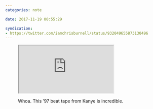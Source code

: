 ```yaml
---
categories: note

date: 2017-11-19 00:55:29

syndication:
- https://twitter.com/iamchrisburnell/status/932049655873130496
---
```



<figure>
    <div class="media  media--youtube">
        <iframe src="https://www.youtube.com/embed/myrXQebr488" title="KanYe West 1997 Beat Tape (All 8 tracks)" webkitallowfullscreen mozallowfullscreen allowfullscreen></iframe>
    </div>
    <figcaption>
        <p>Whoa. This ’97 beat tape from Kanye is incredible.</p>
    </figcaption>
</figure>
